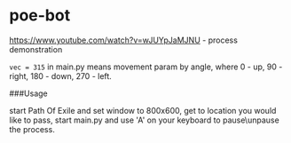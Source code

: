 # poe-bot

https://www.youtube.com/watch?v=wJUYpJaMJNU - process demonstration

```vec = 315```
in main.py means movement param by angle, where 0 - up, 90 - right, 180 - down, 270 - left.

###Usage

start Path Of Exile and set window to 800x600, get to location you would like to pass, start main.py and use 'A' on your keyboard to pause\unpause the process.